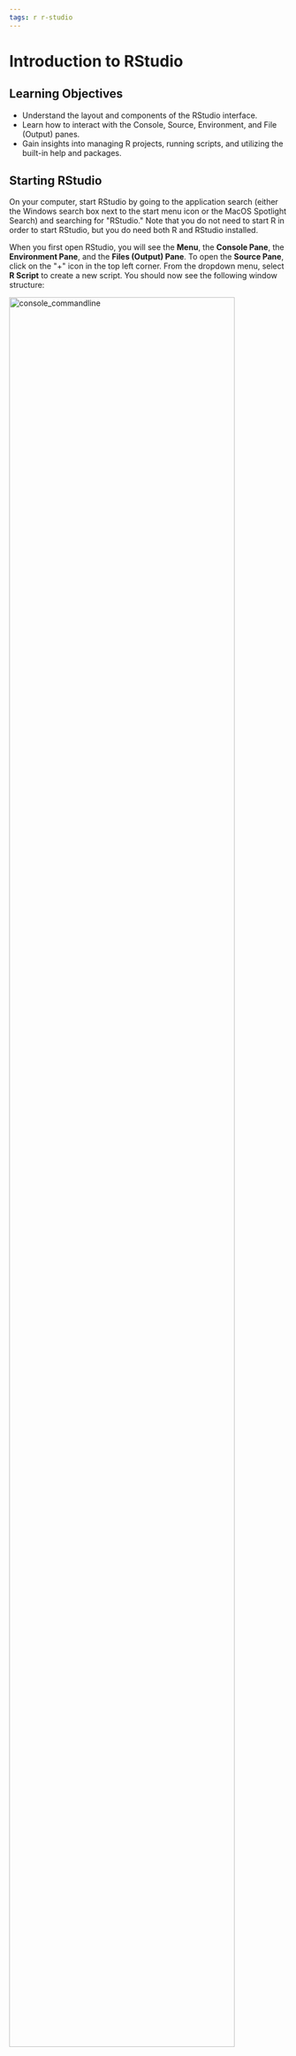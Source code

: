 ```yaml
---
tags: r r-studio
---
```


# Introduction to RStudio

## Learning Objectives
- Understand the layout and components of the RStudio interface.
- Learn how to interact with the Console, Source, Environment, and File (Output) panes.
- Gain insights into managing R projects, running scripts, and utilizing the built-in help and packages.

## Starting RStudio

On your computer, start RStudio by going to the application search (either the Windows search box next to the start menu icon or the MacOS Spotlight Search) and searching for "RStudio." Note that you do not need to start R in order to start RStudio, but you do need both R and RStudio installed. 

When you first open RStudio, you will see the **Menu**, the **Console Pane**, the **Environment Pane**, and the **Files (Output) Pane**. To open the **Source Pane**, click on the "+" icon in the top left corner. From the dropdown menu, select **R Script** to create a new script. You should now see the following window structure:

<img src="https://tufts.box.com/shared/static/gkkd0ljdm693g0oqj8ianz7p5ozrde7x.jpg" alt="console_commandline" width="90%"/>


## The Console Pane

The Console Pane is the interface to R. If you opened R directly instead of opening RStudio, you would see just this console. You can type commands directly in the console. The console displays the results of any command you run. For example, type:

```
2 + 4
```

in the command line and press **Enter**. You should see the command you typed, the result of the command, and a new command line.

<img src="https://tufts.box.com/shared/static/ylhcq5dqxbnpyys987zha9rnja3s6lap.jpg" alt="console_commandline" width="90%"/>

To clear the console, press **Ctrl+L**.

When you create a new RStudio session, the console will be cleared. In order to retain your code across sessions, you'll need to save the code in the Source Pane.

## The Source Pane

The Source Pane is a text editor where you can type your code before running it. You can save your code in a text file called a script. Scripts typically have filenames with the extension `.R`. To open a script, click on **File** in the Menu bar or press **Ctrl+O**. 

Any text shown in green is a comment in the script. You write a comment by adding a `#` at the beginning of a line. Anything to the right of a `#` is considered a comment and is ignored by R when running code. Any text in black or blue is the actual code. Place your cursor anywhere on the first few lines of code and click **Run**. You can also run code by pressing **Ctrl+Enter**.


<img src="https://tufts.box.com/shared/static/9wh3ntg37i6eyb4kv5ugan177ozordb6.png" alt="Memory-Storage" width="60%"/>

R will run the line where your cursor is placed. If it is a comment, R will ignore it and run the next line. R will skip all comments until it finds a line of code. 

### Code Sections

Code sections allow you to break a script into distinct regions. To create a new code section, include at least four dashes, equal signs, or pound signs (`-`, `=`, or `#`) at the end of a comment. You can easily hide and show code sections by clicking the arrow next to the code section line.

<img src="https://tufts.box.com/shared/static/huhaapsm1krz7tim2abmebvte87g1ybe.png" alt="code_section" width="60%"/>

## The Environment Pane

The Environment Pane includes an **Environment** tab and a **History** tab. If you are using RStudio version 1.1 or later, you will also see a **Connections** tab. The **Connections** tab makes it easy to connect to data sources on your system. You will not see this tab in earlier versions of RStudio.

### The Environment Tab

The **Environment** tab displays any objects that you have created during your R session. For example, in the Example code section, we created three variables: `x`, `y`, and `z`. 

<img src="https://tufts.box.com/shared/static/szt6wrzltatcut5ctx11z2ab7x0jeb15.png" alt="Memory-Storage" width="50%"/>

R stored these variables as objects, and you can see them in the Environment tab. To see a list of all objects in the current session, type:

```
ls()
```

in the command line. To remove an individual object from the environment, use the `rm()` command, e.g., `rm(x)`. To remove all objects from the environment, click the **broom** icon or type:

```
rm(list=ls())
```

in the command line.

### The History Tab

The **History** tab keeps a record of all the commands you have run. To copy a command from the history into the console, select the command and press **Enter** or click **To Console**. To copy the command into the script, select the command and press **Shift+Enter** or click **To Source**. You can clear your history by clicking the **broom** icon.

## The Files (Output) Pane

The **Files Pane** contains several tabs that provide useful information.

### The Files Tab

The **Files** tab displays the contents of your working directory. R reads and saves files in this directory, similar to how your web browser saves files to the "Downloads" folder. This is where R is looking for and saving files by default. To find out which directory R is currently using, type:

```
getwd()
```

in the command line. 

Remember to use forward slashes (`/`) when specifying the working directory.

If you do not see the contents of your working directory in the **Files** tab, click **Refresh**.

### The Plots Tab

The **Plots** tab displays all graphs that you create. If you have multiple plots, navigate through them using the **Previous** and **Next** buttons. As part of the Example code section, a plot should appear in this tab. Click **Zoom** to open the plot in a new window. Click **Export** to save the plot as an image or PDF. To remove a single plot, click **Remove**. To remove all plots, click **Clear All** or type:

```
dev.off()
```

in the command line.

### The Packages Tab

An R package typically includes code, data, documentation, and tests. R packages make it easy to share and use additional functionality. As of 2024, there were over 19,000 packages available in the official R repository ([CRAN](https://cloud.r-project.org/)). Packages allow you to perform tasks without extensive coding. 

The **Packages** tab lists installed R packages in your system. To check if the **moments** package is installed, search for it in the list. If it is not there, install it by typing:

```
install.packages("moments")
```

and load it with:

```
library(moments)
```

Once a package is installed, you do not need to reinstall the package again unless you install a new version of R. If you want to use a package, you have to load it every time you start a new RStudio session. 
The Packages tab should now show the moments package. Packages that are loaded in the current R session have a check mark next to their name. 

<img src="https://tufts.box.com/shared/static/32m7iyv5hpd53njjnnbl7byafi1ujjkm.png" alt="Memory-Storage" width="50%"/>

### The Help Tab

The **Help** tab contains built-in documentation for packages and functions. Help is available for any loaded packages. Access the help file for the `mean` function by typing:

```
help(mean)
```

or:

```
?mean
```
<img src="https://tufts.box.com/shared/static/gbwrdt8xzi3w8rdnwh63eksm46c86ps4.png" alt="Memory-Storage" width="50%"/>

An R documentation file includes:
- **Header**: Function name, package name, title, and description.
- **Usage**: Function syntax and required arguments.
- **Arguments**: Descriptions of function parameters.
- **Examples**: Sample code demonstrating the function's use.
<img src="https://tufts.box.com/shared/static/43qomrwbnfof0avj3x5vbtqz3o0qwtkw.png" alt="Memory-Storage" width="50%"/>

### The Viewer Tab

The **Viewer** tab displays HTML output generated by packages such as R Markdown and Shiny.

## The Menu

On MacOS, the menu bar is at the top of the screen on hover by default. On Windows, the menu bar is static and stays at the top of the screen by default.

The **Menu** in RStudio includes dropdown menus and buttons for file management, code execution, and tool configuration. Key menu options include:
- **File**: Create, save, or open files.
- **Edit**: Search, undo/redo, and clear console.
- **Code**: Insert sections and run code.
- **View**: Navigate between tabs.
- **Plots**: Save or navigate through plots.
- **Session**: Restart R, manage workspace.
- **Debug**: Add breakpoints to troubleshoot.
- **Profile**: Profile code to identify slow functions.
- **Tools**: Install packages and manage add-ins.
- **Help**: Access documentation and resources.

  >  **To Get Support:** - Please email tts-research@tufts.edu for questions and requests.
